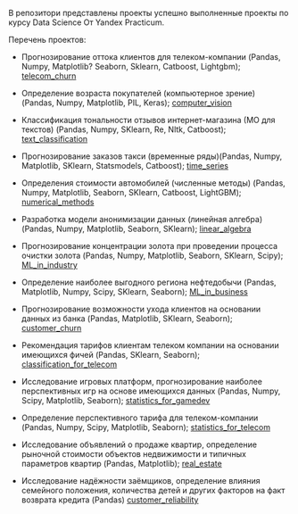 В репозитори представлены проекты успешно выполненные проекты по курсу Data Science От Yandex Practicum.

Перечень проектов:

- Прогнозирование оттока клиентов для телеком-компании (Pandas, Numpy, Matplotlib? Seaborn, Sklearn, Catboost, Lightgbm);
  [telecom_churn](https://github.com/ISHUNYAT/YP_PROJECTS/blob/main/telecom_churn/telecom_14.ipynb)
  
- Определение возраста покупателей (компьютерное зрение) (Pandas, Numpy, Matplotlib, PIL, Keras);
  [computer_vision](https://github.com/ISHUNYAT/YP_PROJECTS/blob/main/computer_vision/computer_vision_13.ipynb)
  
- Классификация тональности отзывов интернет-магазина (МО для текстов) (Pandas, Numpy, SKlearn, Re, Nltk, Catboost);
  [text_classification](https://github.com/ISHUNYAT/YP_PROJECTS/blob/main/text_classification/comments_toxicity_12.ipynb)
  
- Прогнозирование заказов такси (временные ряды)(Pandas, Numpy, Matplotlib, SKlearn, Statsmodels, Catboost);
  [time_series](https://github.com/ISHUNYAT/YP_PROJECTS/blob/main/time_series/taxi_orders_forecast_11.ipynb)
  
- Определения стоимости автомобилей (численные методы) (Pandas, Numpy, Matplotlib, Seaborn, SKlearn, Catboost, LightGBM);
  [numerical_methods](https://github.com/ISHUNYAT/YP_PROJECTS/blob/main/numerical_methods/cars_cost_determining_10.ipynb)
  
- Разработка модели анонимизации данных (линейная алгебра) (Pandas, Numpy, Matplotlib, Seaborn, SKlearn);
  [linear_algebra](https://github.com/ISHUNYAT/YP_PROJECTS/blob/main/linear_algebra/personal_data_protection_9.ipynb)
  
- Прогнозирование концентрации золота при проведении процесса очистки золота (Pandas, Numpy, Matplotlib, Seaborn, SKlearn, Scipy);
  [ML_in_industry](https://github.com/ISHUNYAT/YP_PROJECTS/blob/main/ML_in_industry/gold_recovery_8.ipynb)
  
- Определение наиболее выгодного региона нефтедобычи (Pandas, Matplotlib, Numpy, Scipy, SKlearn, Seaborn);
  [ML_in_business](https://github.com/ISHUNYAT/YP_PROJECTS/blob/main/ML_in_business/well_location_selection_7.ipynb)
  
- Прогнозирование возможности ухода клиентов на основании данных из банка (Pandas, Matplotlib, SKlearn, Seaborn);
  [customer_churn](https://github.com/ISHUNYAT/YP_PROJECTS/blob/main/customer_churn/customer_churn_6.ipynb)
  
- Рекомендация тарифов клиентам телеком компании на основании имеющихся фичей (Pandas, SKlearn, Seaborn);
  [classification_for_telecom](https://github.com/ISHUNYAT/YP_PROJECTS/blob/main/classification_for_telecom/mobile_tariff_recomendation_5.ipynb)
  
- Исследование игровых платформ, прогнозирование наиболее перспективных игр на основе имеющихся данных (Pandas, Numpy, Scipy, Matplotlib, Seaborn);
  [statistics_for_gamedev](https://github.com/ISHUNYAT/YP_PROJECTS/blob/main/statistics/gaming_platform_research_4.ipynb)
  
- Определение перспективного тарифа для телеком-компании (Pandas, Numpy, Scipy, Matplotlib, Seaborn);
  [statistics_for_telecom](https://github.com/ISHUNYAT/YP_PROJECTS/blob/main/statistics_for_telecom/mobile_operator_tariffs_3.ipynb)
  
- Исследование объявлений о продаже квартир, определение рыночной стоимости объектов недвижимости и типичных параметров квартир (Pandas, Matplotlib);
  [real_estate](https://github.com/ISHUNYAT/YP_PROJECTS/blob/main/real_estate/real_estate_market_value_2.ipynb)
  
- Исследование надёжности заёмщиков, определение влияния семейного положения, количества детей и других факторов на факт возврата кредита (Pandas)
  [customer_reliability](https://github.com/ISHUNYAT/YP_PROJECTS/blob/main/customer_reliability/bank_customer_reliability_1.ipynb)
